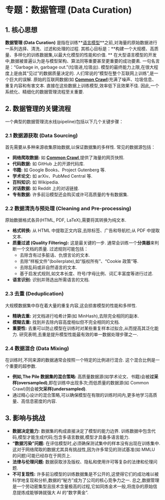 # 专题：数据管理 (Data Curation)
## 1. 核心思想
**数据管理 (Data Curation)** 是指在训练**[语言模型](./Lecture1-Language-Models.md)**之前,对海量的原始数据进行一系列选择、清洗、过滤和处理的过程. 其核心目标是：**构建一个大规模、高质量、多样化的训练数据集,以最大化模型的性能和价值. **
在大型语言模型的开发中,数据被普遍认为是与模型架构、算法同等重要甚至更重要的成功要素. 一句名言是：“Garbage in, garbage out.”(垃圾进,垃圾出). 模型的最终能力上限,在很大程度上是由其“见过”的数据质量决定的. 
人们常说的“模型在整个互联网上训练”,是一个巨大的误解. 原始的互联网数据(如 **[Common Crawl](./Lecture1-Common-Crawl.md)**)充满了噪声、垃圾信息、重复内容和有害文本. 直接在这些数据上训练模型,效率低下且效果不佳. 因此,一个系统化、精细化的数据管理流程至关重要. 
## 2. 数据管理的关键流程
一个典型的数据管理流水线(pipeline)包括以下几个关键步骤：
### 2.1 数据源获取 (Data Sourcing)
首先需要从多种来源收集原始数据,以保证数据集的多样性. 常见的数据源包括：
*   **网络爬取数据:** 如 **[Common Crawl](./Lecture1-Common-Crawl.md)**,提供了海量的网页快照. 
*   **代码数据:** 如 GitHub 上的开源代码库. 
*   **书籍:** 如 Google Books、Project Gutenberg 等. 
*   **学术论文:** 如 arXiv、PubMed Central 等. 
*   **百科知识:** 如 Wikipedia. 
*   **对话数据:** 如 Reddit 上的对话链接. 
*   **专有数据:** 许多前沿模型还会购买或许可高质量的专有数据集. 
### 2.2 数据清洗与预处理 (Cleaning and Pre-processing)
原始数据格式各异(HTML, PDF, LaTeX),需要将其转换为纯文本. 
*   **格式转换:** 从 HTML 中提取正文内容,去除标签、广告和导航栏;从 PDF 中提取文本. 
*   **质量过滤 (Quality Filtering):** 这是最关键的一步. 通常会训练一个**分类器**来判断一个文档的质量. 过滤规则可能包括：
    *   去除含有过多脏话、仇恨言论的文本. 
    *   去除“样板文件”(boilerplate),如“版权所有”、“Cookie 政策”等. 
    *   去除乱码或非自然语言的文本. 
    *   基于启发式规则,如文本长度、符号/字母比例、词汇丰富度等进行过滤. 
*   **语言识别:** 识别并筛选出所需语言的文档. 
### 2.3 去重 (Deduplication)
大规模数据集中存在着大量的重复内容,这会损害模型的性能和多样性. 
*   **精确去重:** 对文档进行哈希计算(如 MinHash),去除完全相同的副本. 
*   **模糊去重:** 找到并去除内容高度相似但不完全相同的文档. 
*   **重要性:** 去重可以防止模型在训练时对某些重复样本过拟合,从而提高其泛化能力. 研究表明,去重是提升模型性能最有效的单一数据处理步骤之一. 
### 2.4 数据混合 (Data Mixing)
在训练时,不同来源的数据通常会按照一个特定的比例进行混合. 这个混合比例是一个重要的超参数. 
*   **例如,The Pile 数据集的混合策略:** 高质量数据源(如学术论文、书籍)会被**过采样(oversampled)**,即在训练中出现多次;而低质量的数据源(如 Common Crawl)则会被**欠采样(undersampled)**. 
*   通过精心设计的混合策略,可以确保模型在有限的训练时间内,更多地学习高质量、高信息密度的内容. 
## 3. 影响与挑战
*   **数据决定能力:** 数据集的构成直接决定了模型的能力边界. 训练数据中包含代码,模型才能生成代码;包含多语言数据,模型才具备多语言能力. 
*   **“数据污染”问题:** 在评估模型时,必须确保测试集中的样本没有出现在训练集中. 这对于网络爬取的数据尤其具有挑战性,因为许多常见的测试基准(如 MMLU 的问题)可能已经存在于网页上. 
*   **法律与伦理问题:** 数据获取涉及版权、隐私和使用许可等复杂的法律和伦理问题. 
*   **不可复现性:** 许多前沿模型的训练数据集是不公开的,这使得它们的成功难以被科学地复现和分析,数据的“秘方”成为了公司的核心竞争力之一. 
总之,数据管理是一个劳动密集型且技术含量极高的过程,它如同炼金术一般,将庞杂的原始信息提炼成能够铸就强大 AI 的“数字黄金”. 